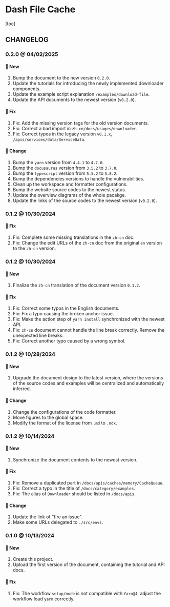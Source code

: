 # Dash File Cache

[toc]

## CHANGELOG

### 0.2.0 @ 04/02/2025

#### :mega: New

1. Bump the document to the new version `0.2.0`.
2. Update the tutorials for introducing the newly implemented downloader components.
3. Update the example script explanation `/examples/download-file`.
4. Update the API documents to the newest version (`v0.2.0`).

#### :wrench: Fix

1. Fix: Add the missing version tags for the old version documents.
2. Fix: Correct a bad import in `zh-cn/docs/usages/downloader`.
3. Fix: Correct typos in the legacy version `v0.1.x`, `/apis/services/data/ServiceData`.

#### :floppy_disk: Change

1. Bump the `yarn` version from `4.4.1` to `4.7.0`.
2. Bump the `docusaurus` version from `3.5.2` to `3.7.0`.
3. Bump the `typescript` version from `5.5.2` to `5.8.2`.
4. Bump the dependencies versions to handle the vulnerabilities.
5. Clean up the workspace and formatter configurations.
6. Bump the website source codes to the newest status.
7. Update the overview diagrams of the whole pacakge.
8. Update the links of the source codes to the newest version (`v0.2.0`).

### 0.1.2 @ 10/30/2024

#### :wrench: Fix

1. Fix: Complete some missing translations in the `zh-cn` doc.
2. Fix: Change the edit URLs of the `zh-cn` doc from the original `en` version to the `zh-cn` version.

### 0.1.2 @ 10/30/2024

#### :mega: New

1. Finalize the `zh-cn` translation of the document version `0.1.2`.

#### :wrench: Fix

1. Fix: Correct some typos in the English documents.
2. Fix: Fix a typo causing the broken anchor issue.
3. Fix: Make the action step of `yarn install` synchronized with the newest API.
4. Fix: `zh-cn` document cannot handle the line break correctly. Remove the unexpected line breaks.
5. Fix: Correct another typo caused by a wrong symbol.

### 0.1.2 @ 10/28/2024

#### :mega: New

1. Upgrade the document design to the latest version, where the versions of the source
   codes and examples will be centralized and automatically inferred.

#### :floppy_disk: Change

1. Change the configurations of the code formatter.
2. Move figures to the global space.
3. Modify the format of the license from `.md` to `.mdx`.

### 0.1.2 @ 10/14/2024

#### :mega: New

1. Synchronize the document contents to the newest version.

#### :wrench: Fix

1. Fix: Remove a duplicated part in `/docs/apis/caches/memory/CacheQueue`.
2. Fix: Correct a typo in the title of `/docs/category/examples`.
3. Fix: The alias of `Downloader` should be listed in `/docs/apis`.

#### :floppy_disk: Change

1. Update the link of "fire an issue".
2. Make some URLs delegated to `./src/envs`.

### 0.1.0 @ 10/13/2024

#### :mega: New

1. Create this project.
2. Upload the first version of the document, containing the tutorial and API docs.

#### :wrench: Fix

1. Fix: The workflow `setup/node` is not compatible with `Yarn@4`, adjust the workflow
   load `yarn` correctly.
